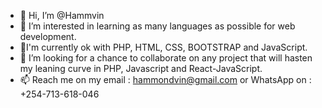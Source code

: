 - 👋 Hi, I’m @Hammvin
- 👀 I’m interested in learning as many languages as possible for web development.
- 🌱I'm currently ok with PHP, HTML, CSS, BOOTSTRAP and JavaScript.
- 💞️ I’m looking for a chance to collaborate on any project that will hasten my leaning curve in PHP, Javascript and React-JavaScript.
- 📫 Reach me on my email : hammondvin@gmail.com or WhatsApp on : +254-713-618-046

<!---
Hammvin/Hammvin is a ✨ special ✨ repository because its `README.md` (this file) appears on your GitHub profile.
You can click the Preview link to take a look at your changes.
--->
